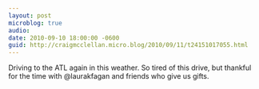 ```yaml
---
layout: post
microblog: true
audio: 
date: 2010-09-10 18:00:00 -0600
guid: http://craigmcclellan.micro.blog/2010/09/11/t24151017055.html
---
```

Driving to the ATL again in this weather. So tired of this drive, but thankful for the time with @laurakfagan and friends who give us gifts.
